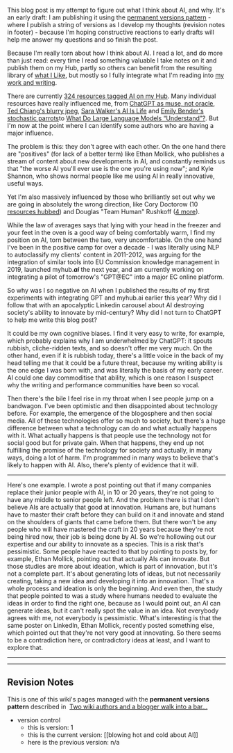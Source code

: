 This blog post is my attempt to figure out what I think about AI, and why. It's an early draft: I am publishing it using the [permanent versions pattern](https://mathewlowry.medium.com/two-wiki-authors-and-a-blogger-walk-into-a-bar-7106c8376c6e) - where I publish a string of versions as I develop my thoughts (revision notes in footer) - because I'm hoping constructive reactions to early drafts will help me answer my questions and so finish the post.

Because I'm really torn about how I think about AI. I read a lot, and do more than just read: every time I read something valuable I take notes on it and publish them on my Hub, partly so others can benefit from the resulting library of [what I Like](https://myhub.ai/@mathewlowry/?quality=all&types=like&timeframe=anytime), but mostly so I fully integrate what I'm reading into [my work and writing](https://myhub.ai/@mathewlowry/?quality=all&types=do&types=think&timeframe=anytime). 

There are currently [324 resources tagged AI on my Hub](https://myhub.ai/@mathewlowry/?tags=ai&types=like&types=do&types=think&timeframe=anytime&quality=all). Many individual resources have really influenced me, from [ChatGPT as muse, not oracle](https://www.geoffreylitt.com/2023/02/26/llm-as-muse-not-oracle.html?utm_source=pocket_saves), [Ted Chiang's blurry jpeg](https://www.newyorker.com/tech/annals-of-technology/chatgpt-is-a-blurry-jpeg-of-the-web?utm_source=pocket_saves), [Sara Walker's AI Is Life](https://www.noemamag.com/ai-is-life/) and [Emily Bender's stochastic parrots](https://nymag.com/intelligencer/article/ai-artificial-intelligence-chatbots-emily-m-bender.html?utm_source=pocket_saves)to  [What Do Large Language Models “Understand”?](https://towardsdatascience.com/what-do-large-language-models-understand-befdb4411b77). But I'm now at the point where I can identify some authors who are having a major influence.

The problem is this: they don't agree with each other. On the one hand there are "positives" (for lack of a better term) like Ethan Mollick, who publishes a stream of content about new developments in AI, and constantly reminds us that "the worse AI you'll ever use is the one you're using now"; and Kyle Shannon, who shows normal people like me using AI in really innovative, useful ways. 

Yet I'm also massively influenced by those who brilliantly set out why we are going in absolutely the wrong direction, like Cory Doctorow (10 [resources hubbed](https://myhub.ai/@mathewlowry/?tags=cory+doctorow&types=like&types=do&types=think&timeframe=anytime&quality=all)) and Douglas "Team Human" Rushkoff ([4 more](https://myhub.ai/@mathewlowry/?tags=douglas+rushkoff&types=like&types=do&types=think&timeframe=anytime&quality=all)).   

While the law of averages says that lying with your head in the freezer and your feet in the oven is  a good way of being comfortably warm, I find my position on AI, torn between the two, very uncomfortable. On the one hand I've been in the positive camp for over a decade - I was literally using NLP to autoclassify my clients' content in 2011-2012, was arguing for the integration of similar tools into EU Commission knowledge management in 2019, launched myhub.***ai*** the next year, and am currently working on integrating a pilot of tomorrow's "GPT@EC" into a major EC online platform.

So why was I so negative on AI when I published the results of my first experiments with integrating GPT and myhub.ai earlier this year? Why did I follow that with an apocalyptic Linkedin carousel about AI destroying society's ability to innovate by mid-century? Why did I not turn to ChatGPT to help me write this blog post?

It could be my own cognitive biases.  I find it very easy to write, for example, which probably explains why I am underwhelmed by ChatGPT: it spouts rubbish, cliche-ridden texts, and so doesn't offer me very much. On the other hand, even if it is rubbish today, there's a little voice in the back of my head telling me that it could be a future threat, because my writing ability is the one edge I was born with, and was literally the basis of my early career. AI could one day commoditise that ability, which is one reason I suspect why the writing and performance communities have been so vocal.

Then there's the bile I feel rise in my throat when I see people jump on a bandwagon. I've been optimistic and then disappointed about technology before. For example, the emergence of the blogosphere and then social media. All of these technologies offer so much to society, but there's a huge difference between what a technology can do and what actually happens with it. What actually happens is that people use the technology not for social good but for private gain. When that happens, they end up not fulfilling the promise of the technology for society and actually, in many ways, doing a lot of harm. I'm programmed in many ways to believe that's likely to happen with AI. Also, there's plenty of evidence that it will. 

---
Here's one example. I wrote a post pointing out that if many companies replace their junior people with AI, in 10 or 20 years, they're not going to have any middle to senior people left. And the problem there is that I don't believe AIs are actually that good at innovation. Humans are, but humans have to master their craft before they can build on it and innovate and stand on the shoulders of giants that came before them. But there won't be any people who will have mastered the craft in 20 years because they're not being hired now, their job is being done by AI. So we're hollowing out our expertise and our ability to innovate as a species. This is a risk that's pessimistic. Some people have reacted to that by pointing to posts by, for example, Ethan Mollick, pointing out that actually AIs can innovate. But those studies are more about ideation, which is part of innovation, but it's not a complete part. It's about generating lots of ideas, but not necessarily creating, taking a new idea and developing it into an innovation. That's a whole process and ideation is only the beginning. And even then, the study that people pointed to was a study where humans needed to evaluate the ideas in order to find the right one, because as I would point out, an AI can generate ideas, but it can't really spot the value in an idea. Not everybody agrees with me, not everybody is pessimistic. What's interesting is that the same poster on LinkedIn, Ethan Mollick, recently posted something else, which pointed out that they're not very good at innovating. So there seems to be a contradiction here, or contradictory ideas at least, and I want to explore that.

---






---

## Revision Notes

This is one of this wiki's pages managed with the **permanent versions pattern** described in  [Two wiki authors and a blogger walk into a bar…](https://mathewlowry.medium.com/two-wiki-authors-and-a-blogger-walk-into-a-bar-7106c8376c6e)  

- version control
    - this is version: 1
    - this is the current version: [[blowing hot and cold about AI]]
    - here is the previous version: n/a
